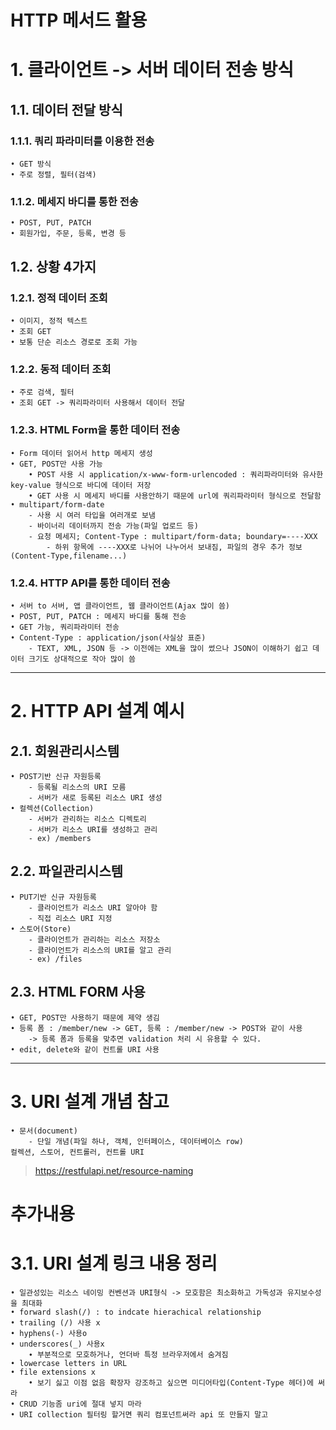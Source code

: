 HTTP 메서드 활용
================
# 1. 클라이언트 -> 서버 데이터 전송 방식
## 1.1. 데이터 전달 방식
### 1.1.1. 쿼리 파라미터를 이용한 전송
    • GET 방식
    • 주로 정렬, 필터(검색)
### 1.1.2. 메세지 바디를 통한 전송
    • POST, PUT, PATCH
    • 회원가입, 주문, 등록, 변경 등

## 1.2. 상황 4가지
### 1.2.1. 정적 데이터 조회
    • 이미지, 정적 텍스트
    • 조회 GET
    • 보통 단순 리소스 경로로 조회 가능
### 1.2.2. 동적 데이터 조회
    • 주로 검색, 필터
    • 조회 GET -> 쿼리파라미터 사용해서 데이터 전달
### 1.2.3. HTML Form을 통한 데이터 전송
    • Form 데이터 읽어서 http 메세지 생성
    • GET, POST만 사용 가능
        • POST 사용 시 application/x-www-form-urlencoded : 쿼리파라미터와 유사한 key-value 형식으로 바디에 데이터 저장
        • GET 사용 시 메세지 바디를 사용안하기 때문에 url에 쿼리파라미터 형식으로 전달함
    • multipart/form-date
        - 사용 시 여러 타입을 여러개로 보냄
        - 바이너리 데이터까지 전송 가능(파일 업로드 등)
        - 요청 메세지; Content-Type : multipart/form-data; boundary=----XXX
            - 하위 항목에 ----XXX로 나뉘어 나누어서 보내짐, 파일의 경우 추가 정보(Content-Type,filename...)
        
### 1.2.4. HTTP API를 통한 데이터 전송
    • 서버 to 서버, 앱 클라이언트, 웹 클라이언트(Ajax 많이 씀)
    • POST, PUT, PATCH : 메세지 바디를 통해 전송
    • GET 가능, 쿼리파라미터 전송
    • Content-Type : application/json(사실상 표준)
        - TEXT, XML, JSON 등 -> 이전에는 XML을 많이 썼으나 JSON이 이해하기 쉽고 데이터 크기도 상대적으로 작아 많이 씀
***

# 2. HTTP API 설계 예시
## 2.1. 회원관리시스템
    • POST기반 신규 자원등록
        - 등록될 리소스의 URI 모름
        - 서버가 새로 등록된 리소스 URI 생성
    • 컬렉션(Collection)
        - 서버가 관리하는 리소스 디렉토리
        - 서버가 리소스 URI를 생성하고 관리
        - ex) /members
## 2.2. 파일관리시스템
    • PUT기반 신규 자원등록
        - 클라이언트가 리소스 URI 알아야 함
        - 직접 리소스 URI 지정
    • 스토어(Store)
        - 클라이언트가 관리하는 리소스 저장소
        - 클라이언트가 리소스의 URI를 알고 관리
        - ex) /files
## 2.3. HTML FORM 사용
    • GET, POST만 사용하기 때문에 제약 생김
    • 등록 폼 : /member/new -> GET, 등록 : /member/new -> POST와 같이 사용
        -> 등록 폼과 등록을 맞추면 validation 처리 시 유용할 수 있다.
    • edit, delete와 같이 컨트롤 URI 사용
***

# 3. URI 설계 개념 참고
    • 문서(document)
        - 단일 개념(파일 하나, 객체, 인터페이스, 데이터베이스 row)
    컬렉션, 스토어, 컨트롤러, 컨트롤 URI

>https://restfulapi.net/resource-naming

추가내용
=======
# 3.1. URI 설계 링크 내용 정리
    • 일관성있는 리소스 네이밍 컨벤션과 URI형식 -> 모호함은 최소화하고 가독성과 유지보수성을 최대화  
    • forward slash(/) : to indcate hierachical relationship
    • trailing (/) 사용 x
    • hyphens(-) 사용o
    • underscores(_) 사용x
        ∙ 부분적으로 모호하거나, 언더바 특정 브라우저에서 숨겨짐
    • lowercase letters in URL
    • file extensions x
        • 보기 싫고 이점 없음 확장자 강조하고 싶으면 미디어타입(Content-Type 헤더)에 써라
    • CRUD 기능좀 uri에 절대 넣지 마라
    • URI collection 필터링 할거면 쿼리 컴포넌트써라 api 또 만들지 말고